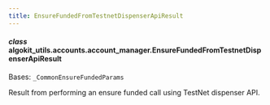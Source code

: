 ```yaml
---
title: EnsureFundedFromTestnetDispenserApiResult
---
```

#### *class* algokit_utils.accounts.account_manager.EnsureFundedFromTestnetDispenserApiResult

Bases: `_CommonEnsureFundedParams`

Result from performing an ensure funded call using TestNet dispenser API.